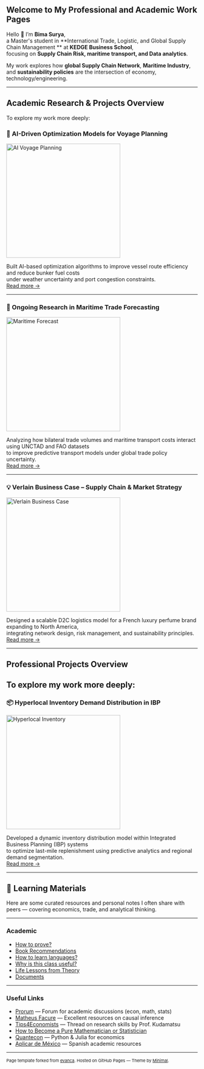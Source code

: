 ## Welcome to My Professional and Academic Work Pages

Hello 👋 I’m **Bima Surya**,  
a Master's student in **International Trade, Logistic, and Global Supply Chain Management ** at **KEDGE Business School**,  
focusing on **Supply Chain Risk, maritime transport, and Data analytics**.

My work explores how **global Supply Chain Network**, **Maritime Industry**, and **sustainability policies** are the intersection of economy, technology/engineering. 

---

## Academic Research & Projects Overview

To explore my work more deeply:

### 🚢 AI-Driven Optimization Models for Voyage Planning
<img src="/images/ai_voyage.jpg?raw=true" width="300" alt="AI Voyage Planning"/>

Built AI-based optimization algorithms to improve vessel route efficiency and reduce bunker fuel costs  
under weather uncertainty and port congestion constraints.  
[Read more →](/research/ai-voyage-planner)

---

### 🧭 Ongoing Research in Maritime Trade Forecasting
<img src="/images/maritime_forecast.jpg?raw=true" width="300" alt="Maritime Forecast"/>

Analyzing how bilateral trade volumes and maritime transport costs interact using UNCTAD and FAO datasets  
to improve predictive transport models under global trade policy uncertainty.  
[Read more →](/research/maritime-trade-forecast)

---

### 💡 Verlain Business Case – Supply Chain & Market Strategy
<img src="/images/verlainsupplychain.jpg?raw=true" width="300" alt="Verlain Business Case"/>

Designed a scalable D2C logistics model for a French luxury perfume brand expanding to North America,  
integrating network design, risk management, and sustainability principles.  
[Read more →](/projects/verlainsupplychain)

---

## Professional Projects Overview

To explore my work more deeply:
---

### 📦 Hyperlocal Inventory Demand Distribution in IBP
<img src="/images/hyperlocal_inventory.jpg?raw=true" width="300" alt="Hyperlocal Inventory"/>

Developed a dynamic inventory distribution model within Integrated Business Planning (IBP) systems  
to optimize last-mile replenishment using predictive analytics and regional demand segmentation.  
[Read more →](/projects/hyperlocal-inventory)


---

## 📘 Learning Materials

Here are some curated resources and personal notes I often share with peers — covering economics, trade, and analytical thinking.

---

### Academic
- [How to prove?](/guides/prove)
- [Book Recommendations](/guides/books)
- [How to learn languages?](/guides/languages)
- [Why is this class useful?](/guides/useful)
- [Life Lessons from Theory](/guides/theory)
- [Documents](/guides/documents)

---

### Useful Links
- [Prorum](https://prorum.com) — Forum for academic discussions (econ, math, stats)  
- [Matheus Facure](https://matheusfacure.github.io/) — Excellent resources on causal inference  
- [Tips4Economists](https://twitter.com/MasayukiKudamatsu/status/1689736764175202304) — Thread on research skills by Prof. Kudamatsu  
- [How to Become a Pure Mathematician or Statistician](https://metacademy.org/roadmaps/rgrosse/statistics)  
- [Quantecon](https://quantecon.org) — Python & Julia for economics  
- [Aplicar de México](https://aplicardesmexico.github.io) — Spanish academic resources  

---

<p style="font-size:11px">
Page template forked from 
<a href="https://github.com/evanca/quick-portfolio">evanca</a>.  
Hosted on GitHub Pages — Theme by <a href="https://github.com/pages-themes/minimal">Minimal</a>.
</p>
